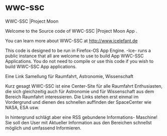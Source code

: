 wwc-ssc
=======

WWC-SSC |Project Moon

Welcome to the Source code of WWC-SSC |Project Moon App .

You can learn more about WWC-SSC at http://www.icelefant.de

This code is designed to be run in Firefox-OS App Engine. 
-Ice- runs a public instance that all are welcome to use to build App WWC-SSC
Applications. You do not need to compile or use this code if you wish
to build WWC-SSC App applications.


Eine Link Samellung für Raumfahrt, Astronomie, Wissenschaft 

Kurz gesagt WWC-SSC ist eine Center-Site für alle Raumfahrt Enthusiasten, die sich gleichzeitig auch für Astronomie und für Wissenschaft aus dem Bereich Raumfahrt interessieren.
Die Links stehen erst einmal im Vordergrund und dienen des schnellen auffinden der SpaceCenter wie NASA, ESA usw. 

In hintergrund schlägt aber eine RSS gebundene Informations- Maschine!   
Sie soll den User mit Aktueller Information aus den Bereichen schnellst möglich und umfassend Informieren. 
